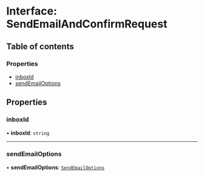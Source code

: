 # Interface: SendEmailAndConfirmRequest

## Table of contents

### Properties

- [inboxId](SendEmailAndConfirmRequest.md#inboxid)
- [sendEmailOptions](SendEmailAndConfirmRequest.md#sendemailoptions)

## Properties

### inboxId

• **inboxId**: `string`

___

### sendEmailOptions

• **sendEmailOptions**: [`SendEmailOptions`](SendEmailOptions.md)
